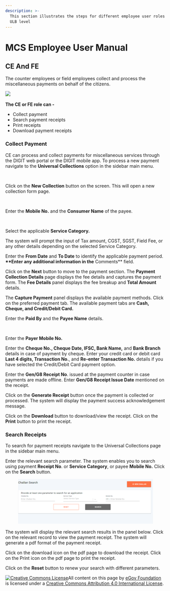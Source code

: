 ```yaml
---
description: >-
  This section illustrates the steps for different employee user roles at the
  ULB level
---
```


# MCS Employee User Manual

## **CE And FE** <a href="#ce-and-fe" id="ce-and-fe"></a>

The counter employees or field employees collect and process the miscellaneous payments on behalf of the citizens.

![](https://docs.google.com/drawings/u/0/d/sdqYT5-oQRjT\_c5OP\_fcsbA/image?w=303\&h=297\&rev=128\&ac=1\&parent=1GZKzf7O\_6WDB5ba1gb6QUT6CqipoQzuRuWT44fTAgGo)

**The CE or FE role can -**

* Collect payment
* Search payment receipts
* Print receipts
* Download payment receipts

### **Collect Payment** <a href="#collect-payment" id="collect-payment"></a>

CE can process and collect payments for miscellaneous services through the DIGIT web portal or the DIGIT mobile app. To process a new payment navigate to the **Universal Collections** option in the sidebar main menu.

<div align="left">

<img src="https://docs.google.com/drawings/u/0/d/sHDxtCHirCj-8f8WY383r5g/image?w=289&#x26;h=357&#x26;rev=59&#x26;ac=1&#x26;parent=1GZKzf7O_6WDB5ba1gb6QUT6CqipoQzuRuWT44fTAgGo" alt="">

</div>

Click on the **New Collection** button on the screen. This will open a new collection form page.

<div align="left">

<img src="https://docs.google.com/drawings/u/0/d/sZFok4oTVR3-Z5P6RpiHlrQ/image?w=624&#x26;h=184&#x26;rev=57&#x26;ac=1&#x26;parent=1GZKzf7O_6WDB5ba1gb6QUT6CqipoQzuRuWT44fTAgGo" alt="">

</div>

Enter the **Mobile No.** and the **Consumer Name** of the payee.

<div align="left">

<img src="https://docs.google.com/drawings/u/0/d/sU091UrGzf-BIhQXc-K1OnA/image?w=598&#x26;h=349&#x26;rev=65&#x26;ac=1&#x26;parent=1GZKzf7O_6WDB5ba1gb6QUT6CqipoQzuRuWT44fTAgGo" alt="">

</div>

Select the applicable **Service Category.**

The system will prompt the input of Tax amount, CGST, SGST, Field Fee, or any other details depending on the selected Service Category.

Enter the **From Date** and **To Date** to identify the applicable payment period. **\*\*Enter any additional information in the** Comments\*\* field.

Click on the **Next** button to move to the payment section. The **Payment Collection Details** page displays the fee details and captures the payment form. The **Fee Details** panel displays the fee breakup and **Total Amount** details.

The **Capture Payment** panel displays the available payment methods. Click on the preferred payment tab. The available payment tabs are **Cash, Cheque, and Credit/Debit Card.**

Enter the **Paid By** and the **Payee Name** details.

<div align="left">

<img src="https://docs.google.com/drawings/u/0/d/s_tv2UAnfFyxWdg76C7_GMQ/image?w=624&#x26;h=331&#x26;rev=71&#x26;ac=1&#x26;parent=1GZKzf7O_6WDB5ba1gb6QUT6CqipoQzuRuWT44fTAgGo" alt="">

</div>

Enter the **Payer Mobile No.**

Enter the **Cheque No., Cheque Date, IFSC, Bank Name,** and **Bank Branch** details in case of payment by cheque. Enter your credit card or debit card **Last 4 digits, Transaction No.**, and **Re-enter Transaction No.** details if you have selected the Credit/Debit Card payment option.

Enter the **Gen/G8 Receipt No**. issued at the payment counter in case payments are made offline. Enter **Gen/G8 Receipt Issue Date** mentioned on the receipt.

Click on the **Generate Receipt** button once the payment is collected or processed. The system will display the payment success acknowledgement message.

Click on the **Download** button to download/view the receipt. Click on the **Print** button to print the receipt.

### **Search Receipts** <a href="#search-receipts" id="search-receipts"></a>

To search for payment receipts navigate to the Universal Collections page in the sidebar main menu.

Enter the relevant search parameter. The system enables you to search using payment **Receipt No**. or **Service Category**, or payee **Mobile No.** Click on the **Search** button.

<figure><img src="../../../../.gitbook/assets/image (324).png" alt=""><figcaption></figcaption></figure>

The system will display the relevant search results in the panel below. Click on the relevant record to view the payment receipt. The system will generate a pdf format of the payment receipt.

Click on the download icon on the pdf page to download the receipt. Click on the Print icon on the pdf page to print the receipt.

Click on the **Reset** button to renew your search with different parameters.[\
](https://docs.digit.org/v/v2.1/modules-features/user-guides/guide-mcollect/citizen-user-manual)

[![Creative Commons License](https://i.creativecommons.org/l/by/4.0/80x15.png)](http://creativecommons.org/licenses/by/4.0/)All content on this page by [eGov Foundation ](https://egov.org.in/)is licensed under a [Creative Commons Attribution 4.0 International License](http://creativecommons.org/licenses/by/4.0/).

